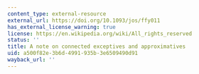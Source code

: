 ```yaml
---
content_type: external-resource
external_url: https://doi.org/10.1093/jos/ffy011
has_external_license_warning: true
license: https://en.wikipedia.org/wiki/All_rights_reserved
status: ''
title: A note on connected exceptives and approximatives
uid: a500f82e-3b6d-4991-935b-3e6509490d91
wayback_url: ''
---
```

